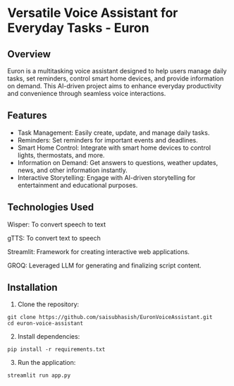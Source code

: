 # Versatile Voice Assistant for Everyday Tasks - Euron
## Overview
Euron is a multitasking voice assistant designed to help users manage daily tasks, set reminders, control smart home devices, and provide information on demand. This AI-driven project aims to enhance everyday productivity and convenience through seamless voice interactions.

## Features
- Task Management: Easily create, update, and manage daily tasks.
- Reminders: Set reminders for important events and deadlines.
- Smart Home Control: Integrate with smart home devices to control lights, thermostats, and more.
- Information on Demand: Get answers to questions, weather updates, news, and other information instantly.
- Interactive Storytelling: Engage with AI-driven storytelling for entertainment and educational purposes.

## Technologies Used
Wisper: To convert speech to text

gTTS: To convert text to speech

Streamlit: Framework for creating interactive web applications.

GROQ: Leveraged LLM for generating and finalizing script content.

## Installation
1. Clone the repository:
```
git clone https://github.com/saisubhasish/EuronVoiceAssistant.git
cd euron-voice-assistant
```
2. Install dependencies:
```
pip install -r requirements.txt
```
3. Run the application:
```
streamlit run app.py
```



